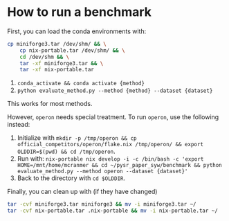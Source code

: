 # How to run a benchmark

First, you can load the conda environments with:

```bash
cp miniforge3.tar /dev/shm/ && \
    cp nix-portable.tar /dev/shm/ && \
    cd /dev/shm && \
    tar -xf miniforge3.tar && \
    tar -xf nix-portable.tar
```

1. `conda_activate && conda activate {method}`
2. `python evaluate_method.py --method {method} --dataset {dataset}`

This works for most methods. 

However, `operon` needs special treatment. To run `operon`, use the following instead:

1. Initialize with `mkdir -p /tmp/operon && cp official_competitors/operon/flake.nix /tmp/operon/ && export OLDDIR=$(pwd) && cd /tmp/operon`.
2. Run with: `nix-portable nix develop -i -c /bin/bash -c 'export HOME=/mnt/home/mcranmer && cd ~/pysr_paper_syw/benchmark && python evaluate_method.py --method operon --dataset {dataset}'`
3. Back to the directory with `cd $OLDDIR`.

Finally, you can clean up with (if they have changed)

```bash
tar -cvf miniforge3.tar miniforge3 && mv -i miniforge3.tar ~/
tar -cvf nix-portable.tar .nix-portable && mv -i nix-portable.tar ~/
```
